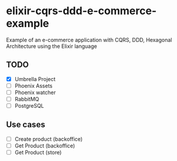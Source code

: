 # elixir-cqrs-ddd-e-commerce-example
Example of an e-commerce application with CQRS, DDD, Hexagonal Architecture using the Elixir language

## TODO

- [x] Umbrella Project
- [ ] Phoenix Assets
- [ ] Phoenix watcher
- [ ] RabbitMQ
- [ ] PostgreSQL

## Use cases
- [ ] Create product (backoffice)
- [ ] Get Product (backoffice)
- [ ] Get Product (store)